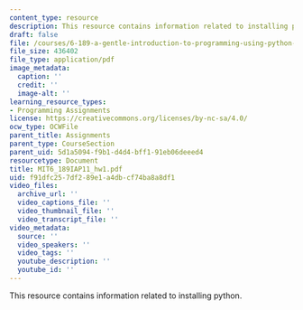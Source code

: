 ```yaml
---
content_type: resource
description: This resource contains information related to installing python.
draft: false
file: /courses/6-189-a-gentle-introduction-to-programming-using-python-january-iap-2011/f91dfc257df289e1a4dbcf74ba8a8df1_MIT6_189IAP11_hw1.pdf
file_size: 436402
file_type: application/pdf
image_metadata:
  caption: ''
  credit: ''
  image-alt: ''
learning_resource_types:
- Programming Assignments
license: https://creativecommons.org/licenses/by-nc-sa/4.0/
ocw_type: OCWFile
parent_title: Assignments
parent_type: CourseSection
parent_uid: 5d1a5094-f9b1-d4d4-bff1-91eb06deeed4
resourcetype: Document
title: MIT6_189IAP11_hw1.pdf
uid: f91dfc25-7df2-89e1-a4db-cf74ba8a8df1
video_files:
  archive_url: ''
  video_captions_file: ''
  video_thumbnail_file: ''
  video_transcript_file: ''
video_metadata:
  source: ''
  video_speakers: ''
  video_tags: ''
  youtube_description: ''
  youtube_id: ''
---
```

This resource contains information related to installing python.